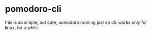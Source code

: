 # pomodoro-cli
this is an simple, but cute, pomodoro running just on cli. works only for linux, for a while.
